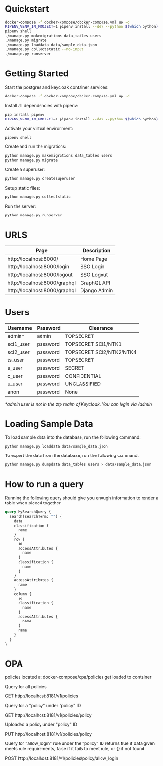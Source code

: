# Quickstart

```bash
docker-compose -f docker-compose/docker-compose.yml up -d
PIPENV_VENV_IN_PROJECT=1 pipenv install --dev --python $(which python)
pipenv shell
./manage.py makemigrations data_tables users
./manage.py migrate
./manage.py loaddata data/sample_data.json
./manage.py collectstatic --no-input
./manage.py runserver
```

# Getting Started

Start the postgres and keycloak container services:

```bash
docker-compose -f docker-compose/docker-compose.yml up -d
```

Install all dependencies with pipenv:

```bash
pip install pipenv
PIPENV_VENV_IN_PROJECT=1 pipenv install --dev --python $(which python)
```

Activate your virtual environment:

```bash
pipenv shell
```

Create and run the migrations:

```bash
python manage.py makemigrations data_tables users
python manage.py migrate
```

Create a superuser:

```bash
python manage.py createsuperuser
```

Setup static files:

```bash
python manage.py collectstatic
```

Run the server:

```bash
python manage.py runserver
```

# URLS

Page | Description
---|---
http://localhost:8000/ | Home Page
http://localhost:8000/login | SSO Login
http://localhost:8000/logout | SSO Logout
http://localhost:8000/graphql | GraphQL API
http://localhost:8000/graphql | Django Admin

# Users

Username | Password | Clearance
---|---|---
admin* | admin | TOPSECRET
sci1_user | password | TOPSECRET SCI1/NTK1
sci2_user | password | TOPSECRET SCI2/NTK2/NTK4
ts_user | password | TOPSECRET
s_user | password | SECRET
c_user | password | CONFIDENTIAL
u_user | password | UNCLASSIFIED
anon | password | None

*\*admin user is not in the ztp realm of Keycloak. You can login via /admin*

# Loading Sample Data

To load sample data into the database, run the following command:

```bash
python manage.py loaddata data/sample_data.json
```

To export the data from the database, run the following command:

```bash
python manage.py dumpdata data_tables users > data/sample_data.json
```

# How to run a query

Running the following query should give you enough information to render a table when pieced together:

```graphql
query MySearchQuery {
  search(searchTerm: "") {
    data
    classification {
      name
    }
    row {
      id
      accessAttributes {
        name
      }
      classification {
        name
      }
    }
    accessAttributes {
      name
    }
    column {
      id
      classification {
        name
      }
      accessAttributes {
        name
      }
      name
    }
  }
}
```

# OPA
policies located at docker-compose/opa/policies get loaded to container

Query for all policies

GET http://localhost:8181/v1/policies

Query for a "policy" under "policy" ID

GET http://localhost:8181/v1/policies/policy

Uploaded a policy under "policy" ID

PUT http://localhost:8181/v1/policies/policy

Query for "allow_login" rule under the "policy" ID returns true if data given meets rule requirements, false if it fails to meet rule, or {} if not found

POST http://localhost:8181/v1/policies/policy/allow_login
